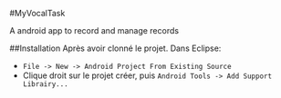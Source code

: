 #MyVocalTask

A android app to record and manage records

##Installation
Après avoir clonné le projet. Dans Eclipse:

- ``File -> New -> Android Project From Existing Source``
- Clique droit sur le projet créer, puis ``Android Tools -> Add Support Librairy...``
